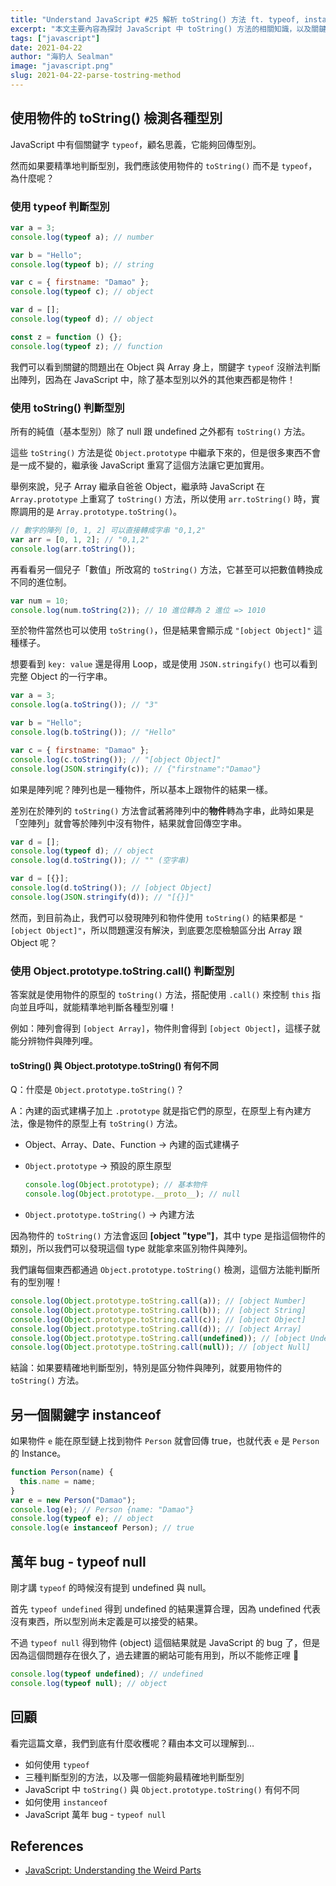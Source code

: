 ```yaml
---
title: "Understand JavaScript #25 解析 toString() 方法 ft. typeof, instanceof"
excerpt: "本文主要內容為探討 JavaScript 中 toString() 方法的相關知識，以及關鍵字 typeof 和 instanceof 的使用。"
tags: ["javascript"]
date: 2021-04-22
author: "海豹人 Sealman"
image: "javascript.png"
slug: 2021-04-22-parse-tostring-method
---
```


## 使用物件的 toString() 檢測各種型別

JavaScript 中有個關鍵字 `typeof`，顧名思義，它能夠回傳型別。

然而如果要精準地判斷型別，我們應該使用物件的 `toString()` 而不是 `typeof`，為什麼呢？

### 使用 typeof 判斷型別

```javascript
var a = 3;
console.log(typeof a); // number

var b = "Hello";
console.log(typeof b); // string

var c = { firstname: "Damao" };
console.log(typeof c); // object

var d = [];
console.log(typeof d); // object

const z = function () {};
console.log(typeof z); // function
```

我們可以看到關鍵的問題出在 Object 與 Array 身上，關鍵字 `typeof` 沒辦法判斷出陣列，因為在 JavaScript 中，除了基本型別以外的其他東西都是物件！

### 使用 toString() 判斷型別

所有的純值（基本型別）除了 null 跟 undefined 之外都有 `toString()` 方法。

這些 `toString()` 方法是從 `Object.prototype` 中繼承下來的，但是很多東西不會是一成不變的，繼承後 JavaScript 重寫了這個方法讓它更加實用。

舉例來說，兒子 Array 繼承自爸爸 Object，繼承時 JavaScript 在 `Array.prototype` 上重寫了 `toString()` 方法，所以使用 `arr.toString()` 時，實際調用的是 `Array.prototype.toString()`。

```javascript
// 數字的陣列 [0, 1, 2] 可以直接轉成字串 "0,1,2"
var arr = [0, 1, 2]; // "0,1,2"
console.log(arr.toString());
```

再看看另一個兒子「數值」所改寫的 `toString()` 方法，它甚至可以把數值轉換成不同的進位制。

```javascript
var num = 10;
console.log(num.toString(2)); // 10 進位轉為 2 進位 => 1010
```

至於物件當然也可以使用 `toString()`，但是結果會顯示成 `"[object Object]"` 這種樣子。

想要看到 `key: value` 還是得用 Loop，或是使用 `JSON.stringify()` 也可以看到完整 Object 的一行字串。

```javascript
var a = 3;
console.log(a.toString()); // "3"

var b = "Hello";
console.log(b.toString()); // "Hello"

var c = { firstname: "Damao" };
console.log(c.toString()); // "[object Object]"
console.log(JSON.stringify(c)); // {"firstname":"Damao"}
```

如果是陣列呢？陣列也是一種物件，所以基本上跟物件的結果一樣。

差別在於陣列的 `toString()` 方法會試著將陣列中的**物件**轉為字串，此時如果是「空陣列」就會等於陣列中沒有物件，結果就會回傳空字串。

```javascript
var d = [];
console.log(typeof d); // object
console.log(d.toString()); // "" (空字串)

var d = [{}];
console.log(d.toString()); // [object Object]
console.log(JSON.stringify(d)); // "[{}]"
```

然而，到目前為止，我們可以發現陣列和物件使用 `toString()` 的結果都是 `"[object Object]"`，所以問題還沒有解決，到底要怎麼檢驗區分出 Array 跟 Object 呢？

### 使用 Object.prototype.toString.call() 判斷型別

答案就是使用物件的原型的 `toString()` 方法，搭配使用 `.call()` 來控制 `this` 指向並且呼叫，就能精準地判斷各種型別囉！

例如：陣列會得到 `[object Array]`，物件則會得到 `[object Object]`，這樣子就能分辨物件與陣列哩。

#### toString() 與 Object.prototype.toString() 有何不同

Q：什麼是 `Object.prototype.toString()`？

A：內建的函式建構子加上 `.prototype` 就是指它們的原型，在原型上有內建方法，像是物件的原型上有 `toString()` 方法。

- Object、Array、Date、Function → 內建的函式建構子
- `Object.prototype` → 預設的原生原型

  ```javascript
  console.log(Object.prototype); // 基本物件
  console.log(Object.prototype.__proto__); // null
  ```

- `Object.prototype.toString()` → 內建方法

因為物件的 `toString()` 方法會返回 **[object "type"]**，其中 type 是指這個物件的類別，所以我們可以發現這個 type 就能拿來區別物件與陣列。

我們讓每個東西都通過 `Object.prototype.toString()` 檢測，這個方法能判斷所有的型別喔！

```javascript
console.log(Object.prototype.toString.call(a)); // [object Number]
console.log(Object.prototype.toString.call(b)); // [object String]
console.log(Object.prototype.toString.call(c)); // [object Object]
console.log(Object.prototype.toString.call(d)); // [object Array]
console.log(Object.prototype.toString.call(undefined)); // [object Undefined]
console.log(Object.prototype.toString.call(null)); // [object Null]
```

結論：如果要精確地判斷型別，特別是區分物件與陣列，就要用物件的 `toString()` 方法。

## 另一個關鍵字 instanceof

如果物件 `e` 能在原型鏈上找到物件 `Person` 就會回傳 true，也就代表 `e` 是 `Person` 的 Instance。

```javascript
function Person(name) {
  this.name = name;
}
var e = new Person("Damao");
console.log(e); // Person {name: "Damao"}
console.log(typeof e); // object
console.log(e instanceof Person); // true
```

## 萬年 bug - typeof null

剛才講 `typeof` 的時候沒有提到 undefined 與 null。

首先 `typeof undefined` 得到 undefined 的結果還算合理，因為 undefined 代表沒有東西，所以型別尚未定義是可以接受的結果。

不過 `typeof null` 得到物件 (object) 這個結果就是 JavaScript 的 bug 了，但是因為這個問題存在很久了，過去建置的網站可能有用到，所以不能修正哩 🤔

```javascript
console.log(typeof undefined); // undefined
console.log(typeof null); // object
```

## 回顧

看完這篇文章，我們到底有什麼收穫呢？藉由本文可以理解到…

- 如何使用 `typeof`
- 三種判斷型別的方法，以及哪一個能夠最精確地判斷型別
- JavaScript 中 `toString()` 與 `Object.prototype.toString()` 有何不同
- 如何使用 `instanceof`
- JavaScript 萬年 bug - `typeof null`

## References

- [JavaScript: Understanding the Weird Parts](https://www.udemy.com/course/understand-javascript/)

